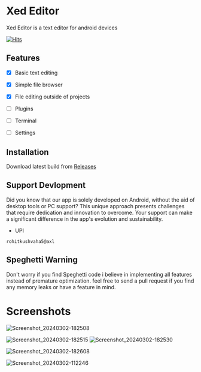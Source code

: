 # Xed Editor

Xed Editor is a text editor for android devices 

[![Hits](https://hits.seeyoufarm.com/api/count/incr/badge.svg?url=https%3A%2F%2Fgithub.com%2FRohitKushvaha01%2FXed-Editor&count_bg=%2379C83D&title_bg=%23555555&icon=&icon_color=%23E7E7E7&title=visits&edge_flat=false)](https://hits.seeyoufarm.com)

## Features
- [x] Basic text editing
- [x] Simple file browser
- [x] File editing outside of projects
- [ ] Plugins
- [ ] Terminal
- [ ] Settings


## Installation

Download latest build
from [Releases](https://github.com/RohitKushvaha01/Xed-Editor/releases)

## Support Devlopment

Did you know that our app is solely developed on Android, without the aid of desktop tools or PC support? This unique approach presents challenges that require dedication and innovation to overcome. Your support can make a significant difference in the app's evolution and sustainability.

- UPI

```
rohitkushvaha5@axl
```

## Speghetti Warning

Don't worry if you find Speghetti code 
i believe in implementing all features instead of
premature optimization.
feel free to send a pull request if you find any memory leaks
or have a feature in mind.



# Screenshots


![Screenshot_20240302-182508](https://raw.githubusercontent.com/Rohitkushvaha01/Xed-Editor/main/fastlane/metadata/android/en-US/images/phoneScreenshots/01.jpg)

![Screenshot_20240302-182515](https://raw.githubusercontent.com/Rohitkushvaha01/Xed-Editor/main/fastlane/metadata/android/en-US/images/phoneScreenshots/02.jpg)
![Screenshot_20240302-182530](https://raw.githubusercontent.com/Rohitkushvaha01/Xed-Editor/main/fastlane/metadata/android/en-US/images/phoneScreenshots/03.jpg)

![Screenshot_20240302-182608](https://raw.githubusercontent.com/Rohitkushvaha01/Xed-Editor/main/fastlane/metadata/android/en-US/images/phoneScreenshots/04.jpg)

![Screenshot_20240302-112246](https://raw.githubusercontent.com/Rohitkushvaha01/Xed-Editor/main/fastlane/metadata/android/en-US/images/phoneScreenshots/05.jpg)


